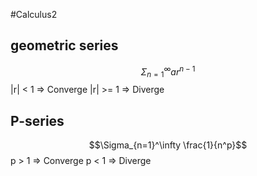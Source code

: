 #Calculus2 
## geometric series
$$\Sigma_{n=1}^\infty ar^{n-1}$$
|r| < 1 => Converge 
|r| >= 1 => Diverge
## P-series
$$\Sigma_{n=1}^\infty \frac{1}{n^p}$$
p > 1 => Converge
p < 1 => Diverge